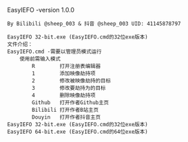 EasyIEFO -version 1.0.0

    By Bilibili @sheep_003 & 抖音 @sheep_003 UID: 41145878797
   
    EasyIEFO 32-bit.exe (EasyIEFO.cmd的32位exe版本)
    文件介绍：
    EasyIEFO.cmd -需要以管理员模式运行
        使用前需输入模式
            R        打开注册表编辑器
            1        添加映像劫持项
            2        修改被映像劫持的目标
            3        修改要劫持为的目标   
            4        删除映像劫持项
            Github   打开作者Github主页
            Bilibili 打开作者B站主页
            Douyin   打开作者抖音主页
    EasyIEFO 32-bit.exe (EasyIEFO.cmd的32位exe版本)
    EasyIEFO 64-bit.exe (EasyIEFO.cmd的64位exe版本)
